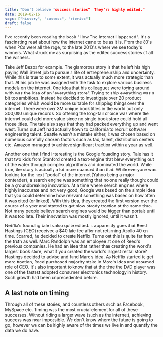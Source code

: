 ```yaml
---
title: "Don't believe "success stories". They're highly edited."
date: 2019-02-16
tags: ["history", "success", "stories"]
draft: false
---
```


I've recently been reading the book "How The Internet Happened". It's a fascinating read about how the internet came to be as it is. From the 80's when PCs were all the rage, to the late 2010's where we see today's winners. What struck me as surprising as the edited success stories of all the winners.

Take Jeff Bezos for example. The glamorous story is that he left his high paying Wall Street job to pursue a life of entrepreneurship and uncertainty. While this is true to some extent, it was actually much more strategic than that. At his job he was assigned with the task to explore various business models on the internet. One idea that his colleagues were toying around with was the idea of an "everything store". Trying to ship everything was a bit too ambitious. Instead he decided to investigate over 20 product categories which would be more suitable for shipping things over the internet. There were over 3M unique book titles in the world but only 300,000 unique records. So offering the long-tail choice was where the internet could add more value since no single book store could hold all those titles. The tale also says that they had packed everything up and went west. Turns out Jeff had actually flown to California to recruit software engineering talent. Seattle wasn't a mistake either, it was chosen based on numerous carefully chosen factors such as tax, talent, distribution centers etc. Amazon managed to achieve significant traction within a year as well.

Another one that I find interesting is the Google founding story. Tale has it that two kids from Stanford created a text-engine that blew everything out of the water through complex algorithms and dominated the world. While true, the story is actually a lot more nuanced than that. While everyone was looking for the next "portal" of the internet (Yahoo being a major contender), a search engine was something that no one really thought could be a groundbreaking innovation. At a time where search engines where highly inaccurate and not very good, Google was based on the simple idea that you could determine how relevant something was based on how often it was cited (or linked). With this idea, they created the first version over the course of a year and started to get slow steady traction at the same time. Not many people believe search engines would be bigger than portals until it was too late. Their innovation was mostly ignored, until it wasn't.

Netflix's founding tale is also quite edited. It apparently goes that Reed Hastings (CEO) received a $40 late fee after not returning Apollo 40 on time. Scarred, he decided to create Netflix. Turns out this is quite far from the truth as well. Marc Randolph was an employee at one of Reed's previous companies. He had an idea that rather than creating the world's largest book store, what if you created the world's largest rental store? Hastings decided to advise and fund Marc's idea. As Netflix started to get more traction, Reed purchased majority stake in Marc's idea and assumed role of CEO. It's also important to know that at the time the DVD player was one of the fastest adopted consumer electronics technology in history. Such growth had been unprecedented before.

## A last note on timing

Through all of these stories, and countless others such as Facebook, MySpace etc. Timing was the most crucial element for all of these successes. Without riding a larger wave (such as the internet), achieving success was near impossible. We don't know where the future is going to go, however we can be highly aware of the times we live in and quantify the data we do have.